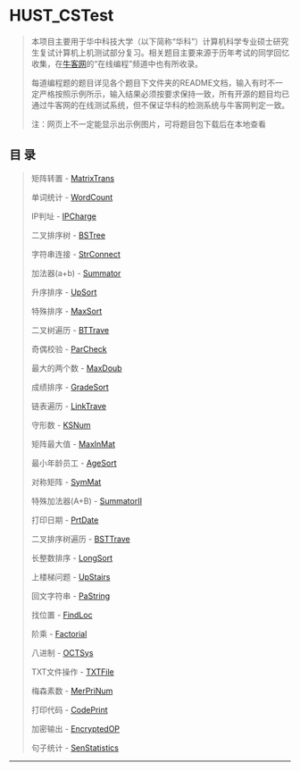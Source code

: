 # HUST_CSTest
>本项目主要用于华中科技大学（以下简称“华科”）计算机科学专业硕士研究生复试计算机上机测试部分复习。相关题目主要来源于历年考试的同学回忆收集，在[牛客网](https://www.nowcoder.com)的“在线编程”频道中也有所收录。
>
>每道编程题的题目详见各个题目下文件夹的README文档，输入有时不一定严格按照示例所示，输入结果必须按要求保持一致，所有开源的题目均已通过牛客网的在线测试系统，但不保证华科的检测系统与牛客网判定一致。
>
>注：网页上不一定能显示出示例图片，可将题目包下载后在本地查看

## 目 录
>矩阵转置 - [MatrixTrans](https://github.com/SHENGYUKing/HUST_CSTest/tree/master/MatrixTrans)
>
>单词统计 - [WordCount](https://github.com/SHENGYUKing/HUST_CSTest/tree/master/WordCount)
>
>IP判址 - [IPCharge](https://github.com/SHENGYUKing/HUST_CSTest/tree/master/IPCharge)
>
>二叉排序树 - [BSTree](https://github.com/SHENGYUKing/HUST_CSTest/tree/master/BSTree)
>
>字符串连接 - [StrConnect](https://github.com/SHENGYUKing/HUST_CSTest/tree/master/StrConnect)
>
>加法器(a+b) - [Summator](https://github.com/SHENGYUKing/HUST_CSTest/tree/master/Summator)
>
>升序排序 - [UpSort](https://github.com/SHENGYUKing/HUST_CSTest/tree/master/UpSort)
>
>特殊排序 - [MaxSort](https://github.com/SHENGYUKing/HUST_CSTest/tree/master/MaxSort)
>
>二叉树遍历 - [BTTrave](https://github.com/SHENGYUKing/HUST_CSTest/tree/master/BTTrave)
>
>奇偶校验 - [ParCheck](https://github.com/SHENGYUKing/HUST_CSTest/tree/master/ParCheck)
>
>最大的两个数 - [MaxDoub](https://github.com/SHENGYUKing/HUST_CSTest/tree/master/MaxDoub)
>
>成绩排序 - [GradeSort](https://github.com/SHENGYUKing/HUST_CSTest/tree/master/GradeSort)
>
>链表遍历 - [LinkTrave](https://github.com/SHENGYUKing/HUST_CSTest/tree/master/LinkTrave)
>
>守形数 - [KSNum](https://github.com/SHENGYUKing/HUST_CSTest/tree/master/KSNum)
>
>矩阵最大值 - [MaxInMat](https://github.com/SHENGYUKing/HUST_CSTest/tree/master/MaxInMat)
>
>最小年龄员工 - [AgeSort](https://github.com/SHENGYUKing/HUST_CSTest/tree/master/AgeSort)
>
>对称矩阵 - [SymMat](https://github.com/SHENGYUKing/HUST_CSTest/tree/master/SymMat)
>
>特殊加法器(A+B) - [SummatorII](https://github.com/SHENGYUKing/HUST_CSTest/tree/master/SummatorII)
>
>打印日期 - [PrtDate](https://github.com/SHENGYUKing/HUST_CSTest/tree/master/PrtDate)
>
>二叉排序树遍历 - [BSTTrave](https://github.com/SHENGYUKing/HUST_CSTest/tree/master/BSTTrave)
>
>长整数排序 - [LongSort](https://github.com/SHENGYUKing/HUST_CSTest/tree/master/LongSort)
>
>上楼梯问题 - [UpStairs](https://github.com/SHENGYUKing/HUST_CSTest/tree/master/UpStairs)
>
>回文字符串 - [PaString](https://github.com/SHENGYUKing/HUST_CSTest/tree/master/PaString)
>
>找位置 - [FindLoc](https://github.com/SHENGYUKing/HUST_CSTest/tree/master/FindLoc)
>
>阶乘 - [Factorial](https://github.com/SHENGYUKing/HUST_CSTest/tree/master/Factorial)
>
>八进制 - [OCTSys](https://github.com/SHENGYUKing/HUST_CSTest/tree/master/OCTSys)
>
>TXT文件操作 - [TXTFile](https://github.com/SHENGYUKing/HUST_CSTest/tree/master/TXTFile)
>
>梅森素数 - [MerPriNum](https://github.com/SHENGYUKing/HUST_CSTest/tree/master/MerPriNum)
>
>打印代码 - [CodePrint](https://github.com/SHENGYUKing/HUST_CSTest/tree/master/CodePrint)
>
>加密输出 - [EncryptedOP](https://github.com/SHENGYUKing/HUST_CSTest/tree/master/EncryptedOP)
>
>句子统计 - [SenStatistics](https://github.com/SHENGYUKing/HUST_CSTest/tree/master/SenStatistics)
---
